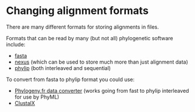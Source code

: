 # Changing alignment formats

There are many different formats for storing alignments in files.

Formats that can be read by many (but not all) phylogenetic software include:

- [fasta](http://en.wikipedia.org/wiki/FASTA_format)
- [nexus](http://en.wikipedia.org/wiki/Nexus_file) (which can be used to store much more than just alignment data)
- [phylip](http://www.bioperl.org/wiki/PHYLIP_multiple_alignment_format) (both interleaved and sequential)

To convert from fasta to phylip format you could use:

- [Phylogeny.fr data converter](http://www.phylogeny.fr/version2_cgi/data_converter.cgi) (works going from fast to phylip interleaved for use by PhyML)
- [ClustalX](http://www.clustal.org/download/clustalx_help.html)